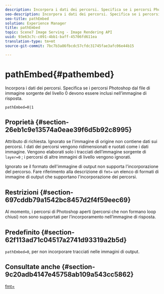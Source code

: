 ```yaml
---
description: Incorpora i dati dei percorsi. Specifica se i percorsi Photoshop dal file di immagine sorgente del livello 0 devono essere inclusi nell’immagine di risposta.
seo-description: Incorpora i dati dei percorsi. Specifica se i percorsi Photoshop dal file di immagine sorgente del livello 0 devono essere inclusi nell’immagine di risposta.
seo-title: pathEmbed
solution: Experience Manager
title: pathEmbed
topic: Scene7 Image Serving - Image Rendering API
uuid: 93e63c7c-c091-4bb1-baff-45706fd611ea
translation-type: tm+mt
source-git-commit: 7bc7b3a86fbcdc57cfdc31745fae3afc06e44b15

---
```



# pathEmbed{#pathembed}

Incorpora i dati dei percorsi. Specifica se i percorsi Photoshop dal file di immagine sorgente del livello 0 devono essere inclusi nell’immagine di risposta.

`pathEmbed=0|1`

## Proprietà {#section-26eb1c9e13574a0eae39f6d5b92c8995}

Attributo di richiesta. Ignorato se l&#39;immagine di origine non contiene dati sui percorsi. I dati dei percorsi vengono ridimensionati e ruotati come i dati immagine. Vengono elaborati solo i tracciati dell’immagine sorgente di `layer=0` ; i percorsi di altre immagini di livello vengono ignorati.

Ignorato se il formato dell&#39;immagine di output non supporta l&#39;incorporazione del percorso. Fare riferimento alla descrizione di `fmt=` un elenco di formati di immagine di output che supportano l&#39;incorporazione dei percorsi.

## Restrizioni {#section-697cddb79a1542bc8457d2f4f59eec69}

Al momento, i percorsi di Photoshop aperti (percorsi che non formano loop chiusi) non sono supportati per l’incorporamento nell’immagine di risposta.

## Predefinito {#section-62f113ad71c04517a2741d93319a2b5d}

`pathEmbed=0`, per non incorporare tracciati nelle immagini di output.

## Consultate anche {#section-9c20adb4147e45758ab109a543cc5862}

[fmt=](../../../../../is-api/http-ref/image-serving-api-ref/c-http-protocol-reference/c-command-reference/r-is-http-fmt.md#reference-cdf10043423b45ba9fe15157fb3ae37a)
